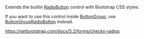 Extends the builtin [RadioButton](~/controls/builtin/RadioButton) control with Bootstrap CSS styles.

If you want to use this control inside [ButtonGroup](~/controls/bootstrap5/ButtonGroup), use [ButtonGroupRadioButton](~/controls/bootstrap5/ButtonGroupRadioButton) instead.

<https://getbootstrap.com/docs/5.2/forms/checks-radios>
